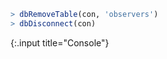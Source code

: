 ---
---



~~~r
> dbRemoveTable(con, 'observers')
> dbDisconnect(con)
~~~
{:.input title="Console"}


